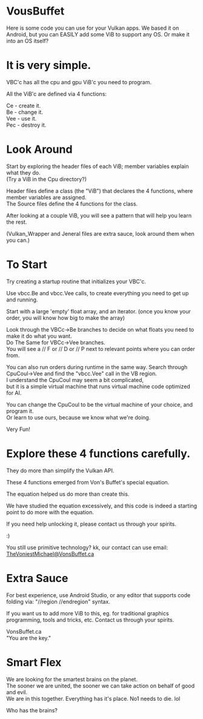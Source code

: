 # VousBuffet

Here is some code you can use for your Vulkan apps.
We based it on Android, but you can EASILY add some ViB to support any OS.
Or make it into an OS itself?

# It is very simple.

VBC'c has all the cpu and gpu ViB'c you need to program.

All the ViB'c are defined via 4 functions:

Ce - create it.
</br>Be - change it.
</br>Vee - use it.
</br>Pec - destroy it.

# Look Around

Start by exploring the header files of each ViB; member variables explain what they do.
</br>(Try a ViB in the Cpu directory?)

Header files define a class (the "ViB") that declares the 4 functions, where member variables are assigned.
</br>The Source files define the 4 functions for the class.

After looking at a couple ViB, you will see a pattern that will help you learn the rest.

(Vulkan_Wrapper and Jeneral files are extra sauce, look around them when you can.)

# To Start

Try creating a startup routine that initializes your VBC'c.

Use vbcc.Be and vbcc.Vee calls, to create everything you need to get up and running.

Start with a large 'empty' float array, and an iterator. (once you know your order, you will know how big to make the array)

Look through the VBCc->Be branches to decide on what floats you need to make it do what you want.
</br>Do The Same for VBCc->Vee branches.
</br>You will see a // F or // D or // P next to relevant points where you can order from.

You can also run orders during runtime in the same way. Search through CpuCoul->Vee and find the "vbcc.Vee" call in the VB region.
</br>I understand the CpuCoul may seem a bit complicated,
</br>but it is a simple virtual machine that runs virtual machine code optimized for AI.

You can change the CpuCoul to be the virtual machine of your choice, and program it.
</br>Or learn to use ours, because we know what we're doing.

Very Fun!

# Explore these 4 functions carefully.

They do more than simplify the Vulkan API.

These 4 functions emerged from Von's Buffet's special equation.

The equation helped us do more than create this.

We have studied the equation excessively, and this code is indeed a starting point to do more with the equation.

If you need help unlocking it, please contact us through your spirits.

:)

You still use primitive technology? kk, our contact can use email: TheVoniestMichael@VonsBuffet.ca

# Extra Sauce

For best experience, use Android Studio, or any editor that supports code folding via: "//region //endregion" syntax.

If you want us to add more ViB to this, eg. for traditional graphics programming, tools and tricks, etc. Contact us through your spirits.

VonsBuffet.ca
</br>"You are the key."

# Smart Flex

We are looking for the smartest brains on the planet.
</br>The sooner we are united, the sooner we can take action on behalf of good and evil.
</br>We are in this together. Everything has it's place. No1 needs to die. lol

Who has the brains?
